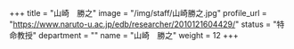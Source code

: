 +++
title = "山崎　勝之"
image = "/img/staff/山崎勝之.jpg"
profile_url = "https://www.naruto-u.ac.jp/edb/researcher/2010121604429/"
status = "特命教授"
department = ""
name = "山崎　勝之"
weight = 12
+++